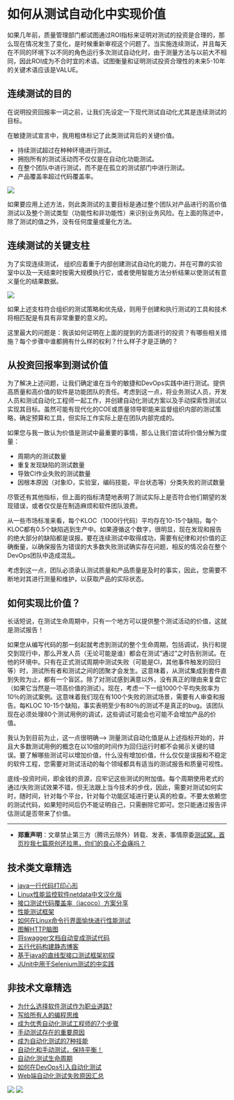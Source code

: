 # 如何从测试自动化中实现价值



如果几年前，质量管理部门都试图通过ROI指标来证明对测试的投资是合理的，那么现在情况发生了变化，是时候重新审视这个问题了。当实施连续测试，并且每天在不同的环境下以不同的角色运行多次测试自动化时，由于测量方法与以前大不相同，因此ROI成为不合时宜的术语。试图衡量和证明测试投资合理性的未来5-10年的关键术语应该是VALUE。

## 连续测试的目的

在说明投资回报率一词之前，让我们先设定一下现代测试自动化尤其是连续测试的目标。

在敏捷测试宣言中，我用粗体标记了此类测试背后的关键价值。

* 持续测试超过在种种环境进行测试。
* 拥抱所有的测试活动而不仅仅是在自动化功能测试。
* 在整个团队中进行测试，而不是在孤立的测试部门中进行测试。
* 产品覆盖率超过代码覆盖率。

![](http://pic.automancloud.com/devops-process-768x395.png)

如果要应用上述方法，则此类测试的主要目标是通过整个团队对产品进行的高价值测试以及整个测试类型（功能性和非功能性）来识别业务风险。在上面的陈述中，除了测试的值之外，没有任何度量或量化方法。

## 连续测试的关键支柱
为了实现连续测试， 组织应着重于内部创建测试自动化的能力，并在可靠的实验室中以及一天结束时按需大规模执行它，或者使用智能方法分析结果以使测试有意义量化的结果数据。

![](http://pic.automancloud.com/image-smart-test-creation-automation-testing.png)

如果上述支柱符合组织的测试策略和优先级，则用于创建和执行测试的工具和技术将相匹配是有具有非常重要的意义的。

这里最大的问题是：我该如何证明在上面的提到的方面进行的投资？有哪些相关措施？每个步骤中谁都拥有什么样的权利？什么样子才是正确的？

## 从投资回报率到测试价值
为了解决上述问题，让我们确定谁在当今的敏捷和DevOps实践中进行测试。提供高质量和高价值的软件是功能团队的责任。考虑到这一点，将业务测试人员，开发人员和测试自动化工程师一起工作，并创建自动化测试方案以及手动探索性测试以实现其目标。虽然可能有现代化的COE或质量领导职能来监督组织内部的测试策略，确定预算和工具，但实际工作实际上是在团队内部完成的。

如果您与我一致认为价值是测试中最重要的事情，那么让我们尝试将价值分解为度量：

* 周期内的测试数量
* 重复发现缺陷的测试数量
* 导致CI作业失败的测试数量
* 因根本原因（对象ID，实验室，编码技能，平台状态等）分类失败的测试数量


尽管还有其他指标，但上面的指标清楚地表明了测试实际上是否符合他们期望的发现错误，或者仅仅是在制造麻烦和软件团队浪费。

从一些市场标准来看，每个KLOC（1000行代码）平均存在10-15个缺陷，每个KLOC都有0.5个缺陷逃到生产中。如果遵循这个数字，很明显，现在发现和报告的绝大部分的缺陷都是误报。要在连续测试中取得成功，需要有纪律和对价值的正确衡量，以确保报告为错误的大多数失败测试确实存在问题，相反的情况会在整个DevOps团队中造成混乱。

考虑到这一点，团队必须承认测试质量和产品质量是及时的事实，因此，您需要不断地对其进行测量和维护，以获取产品的实际状态。


## 如何实现比价值？
长话短说，在测试生命周期中，只有一个地方可以提供整个测试活动的价值，这就是测试报告！

如果您从编写代码的那一刻起就考虑到测试的整个生命周期，包括调试，执行和提交到现行中，那么开发人员（无论可能是谁）都会在测试“通过”之时告别测试。在他的环境中。只有在正式测试周期中测试失败（可能是CI，其他事件触发的回归等）时，测试所有者和测试之间的团聚才会发生。这意味着，从测试集成到套件直到失败为止，都有一个盲区。除了对测试感到满意以外，没有真正的理由来复盘它（如果它当然是一项高价值的测试）。现在，考虑一下一组1000个平均失败率为10％的测试案例。这意味着我们现在有100个失败的测试场景，需要有人审查和报告。每KLOC 10-15个缺陷，事实表明至少有80％的测试不是真正的bug。该团队现在必须处理80个测试用例的调试，这些调试可能会也可能不会增加产品的价值。

我认为到目前为止，这一点很明确–> 测量测试自动化值是从上述指标开始的，并且大多数测试用例的概念在以10倍的时间作为回归运行时都不会揭示关键的错误。要了解哪些测试可以增加价值，什么没有增加价值，什么仅仅是误报和不稳定的软件工程，您需要对测试活动的每个领域都具有适当的测试报告和质量可视性。

底线–投资时间，即金钱的资源，应牢记这些测试的附加值。每个周期使用老式的通过/失败测试效果不错，但无法跟上当今技术的步伐，因此，需要对测试如何实时，随时间，针对每个平台，针对每个功能区域进行更认真的检查。不要太依赖您的测试代码，如果短时间后仍不能证明自己，只需删除它即可。您只能通过报告评估测试是否带来了价值。

---
* **郑重声明**：文章禁止第三方（腾讯云除外）转载、发表，事情原委[测试窝，首页抄我七篇原创还拉黑，你们的良心不会痛吗？](https://mp.weixin.qq.com/s/ke5avkknkDMCLMAOGT7wiQ)

## 技术类文章精选

- [java一行代码打印心形](https://mp.weixin.qq.com/s/QPSryoSbViVURpSa9QXtpg)
- [Linux性能监控软件netdata中文汉化版](https://mp.weixin.qq.com/s/fdXtK-5WwKnxjLZdyg6-nA)
- [接口测试代码覆盖率（jacoco）方案分享](https://mp.weixin.qq.com/s/D73Sq6NLjeRKN8aCpGLOjQ)
- [性能测试框架](https://mp.weixin.qq.com/s/3_09j7-5ex35u30HQRyWug)
- [如何在Linux命令行界面愉快进行性能测试](https://mp.weixin.qq.com/s/fwGqBe1SpA2V0lPfAOd04Q)
- [图解HTTP脑图](https://mp.weixin.qq.com/s/100Vm8FVEuXs0x6rDGTipw)
- [将swagger文档自动变成测试代码](https://mp.weixin.qq.com/s/SY8mVenj0zMe5b47GS9VSQ)
- [五行代码构建静态博客](https://mp.weixin.qq.com/s/hZnimJOg5OqxRSDyFvuiiQ)
- [基于java的直线型接口测试框架初探](https://mp.weixin.qq.com/s/xhg4exdb1G18-nG5E7exkQ)
- [JUnit中用于Selenium测试的中实践](https://mp.weixin.qq.com/s/KG4sltQMCfH2MGXkRdtnwA)

## 非技术文章精选

- [为什么选择软件测试作为职业道路?](https://mp.weixin.qq.com/s/o83wYvFUvy17kBPLDO609A)
- [写给所有人的编程思维](https://mp.weixin.qq.com/s/Oj33UCnYfbUgzsBzEm2GPQ)
- [成为优秀自动化测试工程师的7个步骤](https://mp.weixin.qq.com/s/wdw1l4AZnPpdPBZZueCcnw)
- [手动测试存在的重要原因](https://mp.weixin.qq.com/s/mW5vryoJIkeskZLkBPFe0Q)
- [成为自动化测试的7种技能](https://mp.weixin.qq.com/s/e-HAGMO0JLR7VBBWLvk0dQ)
- [自动化和手动测试，保持平衡！](https://mp.weixin.qq.com/s/mMr_4C98W_FOkks2i2TiCg)
- [自动化测试生命周期](https://mp.weixin.qq.com/s/SH-vb2RagYQ3sfCY8QM5ew)
- [如何在DevOps引入自动化测试](https://mp.weixin.qq.com/s/MclK3VvMN1dsiXXJO8g7ig)
- [Web端自动化测试失败原因汇总](https://mp.weixin.qq.com/s/qzFth-Q9e8MTms1M8L5TyA)


![](https://mmbiz.qpic.cn/mmbiz_jpg/13eN86FKXzCMW6WN4Wch71qNtGQvxLRSGejZpr37OWa7CDYg5e4ZeanaGWuBgRAX3jicJNIhcyyZPXbKByXcl7w/640?wx_fmt=jpeg&tp=webp&wxfrom=5&wx_lazy=1&wx_co=1)
![](https://mmbiz.qpic.cn/mmbiz_png/BuV4gXrNvFrQnPz6hPuyeNCH9BXB4Ufc0lbWyTGjcWrpSwFJOWqFtL0jIYWeqa093ibQcZCu7UMpSVZsFwKbicHQ/640?wx_fmt=png&tp=webp&wxfrom=5&wx_lazy=1&wx_co=1)